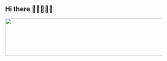 ## Hi there 👩🏻‍💻💥🤍

<a href="https://www.gitanimals.org/en_US?utm_medium=image&utm_source=1jiwoo27&utm_content=line">
  <img
    src="https://render.gitanimals.org/lines/1jiwoo27?pet-id=694471742517290299"
    width="600"
    height="120"
  />
</a>
  
<!--
**1jiwoo27/1jiwoo27** is a ✨ _special_ ✨ repository because its `README.md` (this file) appears on your GitHub profile.

Here are some ideas to get you started:

- 🔭 I’m currently working on ...
- 🌱 I’m currently learning ...
- 👯 I’m looking to collaborate on ...
- 🤔 I’m looking for help with ...
- 💬 Ask me about ...
- 📫 How to reach me: ...
- 😄 Pronouns: ...
- ⚡ Fun fact: ...
-->
